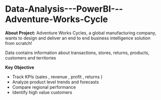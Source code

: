 # Data-Analysis---PowerBI---Adventure-Works-Cycle

**About Project:**
Adventure Works Cycles, a global manufacturing company, wants to design and deliver an end to end business intelligence solution from scratch!

Data contains information about transactions, stores, returns, products, customers and territories

**Key Objective**
- Track KPIs (sales , revenue , profit , returns )
- Analyze product level trends and forecasts
- Compare regional performance
- Identify high value customers

